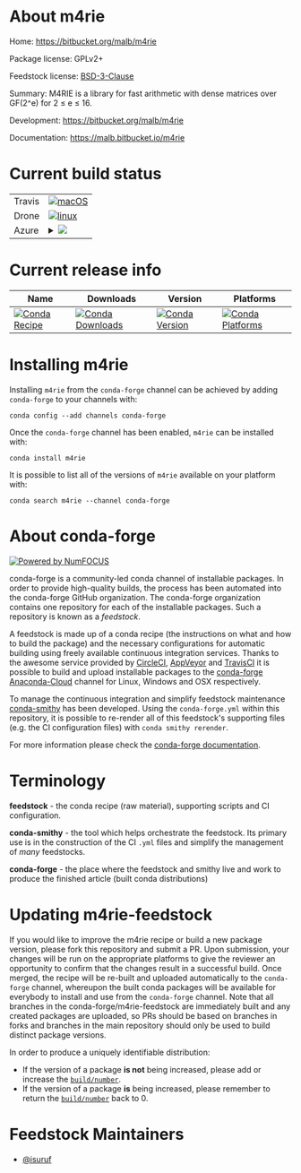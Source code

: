 About m4rie
===========

Home: https://bitbucket.org/malb/m4rie

Package license: GPLv2+

Feedstock license: [BSD-3-Clause](https://github.com/conda-forge/m4rie-feedstock/blob/master/LICENSE.txt)

Summary: M4RIE is a library for fast arithmetic with dense matrices over GF(2^e) for 2 ≤ e ≤ 16.

Development: https://bitbucket.org/malb/m4rie

Documentation: https://malb.bitbucket.io/m4rie

Current build status
====================


<table><tr>
    <td>Travis</td>
    <td>
      <a href="https://travis-ci.com/conda-forge/m4rie-feedstock">
        <img alt="macOS" src="https://img.shields.io/travis/com/conda-forge/m4rie-feedstock/master.svg?label=macOS">
      </a>
    </td>
  </tr><tr>
    <td>Drone</td>
    <td>
      <a href="https://cloud.drone.io/conda-forge/m4rie-feedstock">
        <img alt="linux" src="https://img.shields.io/drone/build/conda-forge/m4rie-feedstock/master.svg?label=Linux">
      </a>
    </td>
  </tr>
    
  <tr>
    <td>Azure</td>
    <td>
      <details>
        <summary>
          <a href="https://dev.azure.com/conda-forge/feedstock-builds/_build/latest?definitionId=4685&branchName=master">
            <img src="https://dev.azure.com/conda-forge/feedstock-builds/_apis/build/status/m4rie-feedstock?branchName=master">
          </a>
        </summary>
        <table>
          <thead><tr><th>Variant</th><th>Status</th></tr></thead>
          <tbody><tr>
              <td>linux_64</td>
              <td>
                <a href="https://dev.azure.com/conda-forge/feedstock-builds/_build/latest?definitionId=4685&branchName=master">
                  <img src="https://dev.azure.com/conda-forge/feedstock-builds/_apis/build/status/m4rie-feedstock?branchName=master&jobName=linux&configuration=linux_64_" alt="variant">
                </a>
              </td>
            </tr><tr>
              <td>linux_aarch64</td>
              <td>
                <a href="https://dev.azure.com/conda-forge/feedstock-builds/_build/latest?definitionId=4685&branchName=master">
                  <img src="https://dev.azure.com/conda-forge/feedstock-builds/_apis/build/status/m4rie-feedstock?branchName=master&jobName=linux&configuration=linux_aarch64_" alt="variant">
                </a>
              </td>
            </tr><tr>
              <td>linux_ppc64le</td>
              <td>
                <a href="https://dev.azure.com/conda-forge/feedstock-builds/_build/latest?definitionId=4685&branchName=master">
                  <img src="https://dev.azure.com/conda-forge/feedstock-builds/_apis/build/status/m4rie-feedstock?branchName=master&jobName=linux&configuration=linux_ppc64le_" alt="variant">
                </a>
              </td>
            </tr><tr>
              <td>osx_64</td>
              <td>
                <a href="https://dev.azure.com/conda-forge/feedstock-builds/_build/latest?definitionId=4685&branchName=master">
                  <img src="https://dev.azure.com/conda-forge/feedstock-builds/_apis/build/status/m4rie-feedstock?branchName=master&jobName=osx&configuration=osx_64_" alt="variant">
                </a>
              </td>
            </tr><tr>
              <td>osx_arm64</td>
              <td>
                <a href="https://dev.azure.com/conda-forge/feedstock-builds/_build/latest?definitionId=4685&branchName=master">
                  <img src="https://dev.azure.com/conda-forge/feedstock-builds/_apis/build/status/m4rie-feedstock?branchName=master&jobName=osx&configuration=osx_arm64_" alt="variant">
                </a>
              </td>
            </tr>
          </tbody>
        </table>
      </details>
    </td>
  </tr>
</table>

Current release info
====================

| Name | Downloads | Version | Platforms |
| --- | --- | --- | --- |
| [![Conda Recipe](https://img.shields.io/badge/recipe-m4rie-green.svg)](https://anaconda.org/conda-forge/m4rie) | [![Conda Downloads](https://img.shields.io/conda/dn/conda-forge/m4rie.svg)](https://anaconda.org/conda-forge/m4rie) | [![Conda Version](https://img.shields.io/conda/vn/conda-forge/m4rie.svg)](https://anaconda.org/conda-forge/m4rie) | [![Conda Platforms](https://img.shields.io/conda/pn/conda-forge/m4rie.svg)](https://anaconda.org/conda-forge/m4rie) |

Installing m4rie
================

Installing `m4rie` from the `conda-forge` channel can be achieved by adding `conda-forge` to your channels with:

```
conda config --add channels conda-forge
```

Once the `conda-forge` channel has been enabled, `m4rie` can be installed with:

```
conda install m4rie
```

It is possible to list all of the versions of `m4rie` available on your platform with:

```
conda search m4rie --channel conda-forge
```


About conda-forge
=================

[![Powered by NumFOCUS](https://img.shields.io/badge/powered%20by-NumFOCUS-orange.svg?style=flat&colorA=E1523D&colorB=007D8A)](http://numfocus.org)

conda-forge is a community-led conda channel of installable packages.
In order to provide high-quality builds, the process has been automated into the
conda-forge GitHub organization. The conda-forge organization contains one repository
for each of the installable packages. Such a repository is known as a *feedstock*.

A feedstock is made up of a conda recipe (the instructions on what and how to build
the package) and the necessary configurations for automatic building using freely
available continuous integration services. Thanks to the awesome service provided by
[CircleCI](https://circleci.com/), [AppVeyor](https://www.appveyor.com/)
and [TravisCI](https://travis-ci.com/) it is possible to build and upload installable
packages to the [conda-forge](https://anaconda.org/conda-forge)
[Anaconda-Cloud](https://anaconda.org/) channel for Linux, Windows and OSX respectively.

To manage the continuous integration and simplify feedstock maintenance
[conda-smithy](https://github.com/conda-forge/conda-smithy) has been developed.
Using the ``conda-forge.yml`` within this repository, it is possible to re-render all of
this feedstock's supporting files (e.g. the CI configuration files) with ``conda smithy rerender``.

For more information please check the [conda-forge documentation](https://conda-forge.org/docs/).

Terminology
===========

**feedstock** - the conda recipe (raw material), supporting scripts and CI configuration.

**conda-smithy** - the tool which helps orchestrate the feedstock.
                   Its primary use is in the construction of the CI ``.yml`` files
                   and simplify the management of *many* feedstocks.

**conda-forge** - the place where the feedstock and smithy live and work to
                  produce the finished article (built conda distributions)


Updating m4rie-feedstock
========================

If you would like to improve the m4rie recipe or build a new
package version, please fork this repository and submit a PR. Upon submission,
your changes will be run on the appropriate platforms to give the reviewer an
opportunity to confirm that the changes result in a successful build. Once
merged, the recipe will be re-built and uploaded automatically to the
`conda-forge` channel, whereupon the built conda packages will be available for
everybody to install and use from the `conda-forge` channel.
Note that all branches in the conda-forge/m4rie-feedstock are
immediately built and any created packages are uploaded, so PRs should be based
on branches in forks and branches in the main repository should only be used to
build distinct package versions.

In order to produce a uniquely identifiable distribution:
 * If the version of a package **is not** being increased, please add or increase
   the [``build/number``](https://conda.io/docs/user-guide/tasks/build-packages/define-metadata.html#build-number-and-string).
 * If the version of a package **is** being increased, please remember to return
   the [``build/number``](https://conda.io/docs/user-guide/tasks/build-packages/define-metadata.html#build-number-and-string)
   back to 0.

Feedstock Maintainers
=====================

* [@isuruf](https://github.com/isuruf/)

